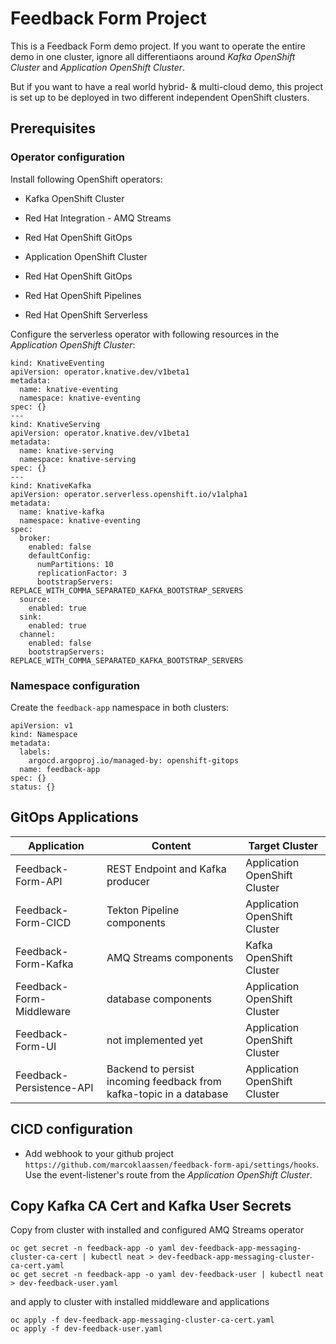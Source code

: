 # Feedback Form Project
This is a Feedback Form demo project. 
If you want to operate the entire demo in one cluster, ignore all differentiaons around *Kafka OpenShift Cluster* and *Application OpenShift Cluster*.

But if you want to have a real world hybrid- & multi-cloud demo, this project is set up to be deployed in two different independent OpenShift clusters. 

## Prerequisites

### Operator configuration

Install following OpenShift operators:

* Kafka OpenShift Cluster
 * Red Hat Integration - AMQ Streams
 * Red Hat OpenShift GitOps

* Application OpenShift Cluster
 * Red Hat OpenShift GitOps  
 * Red Hat OpenShift Pipelines
 * Red Hat OpenShift Serverless

Configure the serverless operator with following resources in the *Application OpenShift Cluster*:

```
kind: KnativeEventing
apiVersion: operator.knative.dev/v1beta1
metadata:
  name: knative-eventing
  namespace: knative-eventing
spec: {}
---
kind: KnativeServing
apiVersion: operator.knative.dev/v1beta1
metadata:
  name: knative-serving
  namespace: knative-serving
spec: {}
---
kind: KnativeKafka
apiVersion: operator.serverless.openshift.io/v1alpha1
metadata:
  name: knative-kafka
  namespace: knative-eventing
spec:
  broker:
    enabled: false
    defaultConfig:
      numPartitions: 10
      replicationFactor: 3
      bootstrapServers: REPLACE_WITH_COMMA_SEPARATED_KAFKA_BOOTSTRAP_SERVERS
  source:
    enabled: true
  sink:
    enabled: true
  channel:
    enabled: false
    bootstrapServers: REPLACE_WITH_COMMA_SEPARATED_KAFKA_BOOTSTRAP_SERVERS
```

### Namespace configuration

Create the `feedback-app` namespace in both clusters:

```
apiVersion: v1
kind: Namespace
metadata:
  labels:
    argocd.argoproj.io/managed-by: openshift-gitops
  name: feedback-app
spec: {}
status: {}
```

## GitOps Applications

| Application | Content | Target Cluster |
|--------|--------|--------|
|Feedback-Form-API|REST Endpoint and Kafka producer|Application OpenShift Cluster|
|Feedback-Form-CICD|Tekton Pipeline components|Application OpenShift Cluster|
|Feedback-Form-Kafka|AMQ Streams components|Kafka OpenShift Cluster|
|Feedback-Form-Middleware|database components|Application OpenShift Cluster|
|Feedback-Form-UI|not implemented yet|Application OpenShift Cluster|
|Feedback-Persistence-API|Backend to persist incoming feedback from kafka-topic in a database|Application OpenShift Cluster|

## CICD configuration

* Add webhook to your github project `https://github.com/marcoklaassen/feedback-form-api/settings/hooks`. Use the event-listener's route from the *Application OpenShift Cluster*.


## Copy Kafka CA Cert and Kafka User Secrets

Copy from cluster with installed and configured AMQ Streams operator

```
oc get secret -n feedback-app -o yaml dev-feedback-app-messaging-cluster-ca-cert | kubectl neat > dev-feedback-app-messaging-cluster-ca-cert.yaml
oc get secret -n feedback-app -o yaml dev-feedback-user | kubectl neat > dev-feedback-user.yaml
```

and apply to cluster with installed middleware and applications

```
oc apply -f dev-feedback-app-messaging-cluster-ca-cert.yaml
oc apply -f dev-feedback-user.yaml
```
